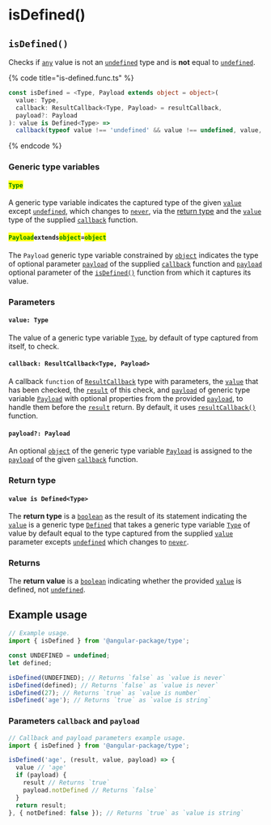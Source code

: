 # isDefined()

## `isDefined()`

Checks if [`any`](https://www.typescriptlang.org/docs/handbook/2/everyday-types.html#any) value is not an [`undefined`](https://developer.mozilla.org/en-US/docs/Glossary/undefined) type and is **not** equal to [`undefined`](https://developer.mozilla.org/en-US/docs/Glossary/undefined).

{% code title="is-defined.func.ts" %}
```typescript
const isDefined = <Type, Payload extends object = object>(
  value: Type,
  callback: ResultCallback<Type, Payload> = resultCallback,
  payload?: Payload
): value is Defined<Type> =>
  callback(typeof value !== 'undefined' && value !== undefined, value, payload);
```
{% endcode %}

### Generic type variables

#### <mark style="color:green;">**`Type`**</mark>

A generic type variable indicates the captured type of the given [`value`](isdefined.md#value-type) except [`undefined`](https://www.typescriptlang.org/docs/handbook/basic-types.html#null-and-undefined), which changes to [`never`](https://www.typescriptlang.org/docs/handbook/basic-types.html#never), via the [return type](isdefined.md#return-type) and the [`value`](../types/resultcallback.md#value-value) type of the supplied [`callback`](isdefined.md#callback-resultcallback-less-than-type-payload-greater-than) function.&#x20;

#### <mark style="color:green;">**`Payload`**</mark>**`extends`**<mark style="color:green;">**`object`**</mark>**`=`**<mark style="color:green;">**`object`**</mark>

The `Payload` generic type variable constrained by [`object`](https://www.typescriptlang.org/docs/handbook/basic-types.html#object) indicates the type of optional parameter [`payload`](../types/resultcallback.md#payload-payload) of the supplied [`callback`](isdefined.md#callback-resultcallback-less-than-type-payload-greater-than) function and [`payload`](isdefined.md#payload-payload) optional parameter of the [`isDefined()`](isdefined.md#isdefined) function from which it captures its value.

### Parameters

#### `value: Type`

The value of a generic type variable [`Type`](isdefined.md#type), by default of type captured from itself, to check.

#### `callback: ResultCallback<Type, Payload>`

A callback `function` of [`ResultCallback`](../types/resultcallback.md) type with parameters, the [`value`](isdefined.md#value-any) that has been checked, the [`result`](../types/resultcallback.md#result-boolean) of this check, and [`payload`](../types/resultcallback.md#payload-payload) of generic type variable [`Payload`](isdefined.md#payloadextendsobject-object) with optional properties from the provided [`payload`](isdefined.md#payload-payload), to handle them before the [`result`](../types/resultcallback.md#result-boolean) return. By default, it uses [`resultCallback()`](../helper/resultcallback.md) function.

#### `payload?: Payload`

An optional [`object`](https://developer.mozilla.org/en-US/docs/Web/JavaScript/Reference/Global\_Objects/Object) of the generic type variable [`Payload`](isdefined.md#payloadextendsobject-object) is assigned to the [`payload`](../types/resultcallback.md#payload-payload) of the given [`callback`](isdefined.md#callback-resultcallback-less-than-type-payload-greater-than) function.

### Return type

#### `value is Defined<Type>`

The **return type** is a [`boolean`](https://www.typescriptlang.org/docs/handbook/basic-types.html#boolean) as the result of its statement indicating the [`value`](isdefined.md#value-type) is a generic type [`Defined`](../types/defined.md) that takes a generic type variable [`Type`](isdefined.md#type) of value by default equal to the type captured from the supplied [`value`](isdefined.md#value-type) parameter excepts [`undefined`](https://www.typescriptlang.org/docs/handbook/basic-types.html#null-and-undefined) which changes to [`never`](https://www.typescriptlang.org/docs/handbook/basic-types.html#never).

### Returns

The **return value** is a [`boolean`](https://developer.mozilla.org/en-US/docs/Web/JavaScript/Reference/Global\_Objects/Boolean) indicating whether the provided [`value`](isdefined.md#value-type) is defined, not [`undefined`](https://developer.mozilla.org/en-US/docs/Glossary/undefined).

## Example usage

```typescript
// Example usage.
import { isDefined } from '@angular-package/type';

const UNDEFINED = undefined;
let defined;

isDefined(UNDEFINED); // Returns `false` as `value is never`
isDefined(defined); // Returns `false` as `value is never`
isDefined(27); // Returns `true` as `value is number`
isDefined('age'); // Returns `true` as `value is string`
```

### Parameters `callback` and `payload`

```typescript
// Callback and payload parameters example usage.
import { isDefined } from '@angular-package/type';

isDefined('age', (result, value, payload) => {
  value // 'age'
  if (payload) {
    result // Returns `true`
    payload.notDefined // Returns `false`
  }
  return result;
}, { notDefined: false }); // Returns `true` as `value is string`
```
